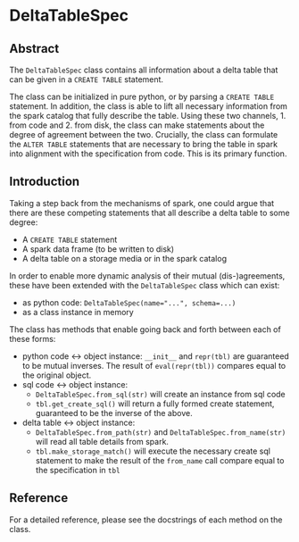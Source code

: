 
# DeltaTableSpec

## Abstract

The `DeltaTableSpec` class contains all information about a delta table that can be 
given in a `CREATE TABLE` statement.

The class can be initialized in pure python, or by parsing a `CREATE TABLE` 
statement. In addition, the class is able to lift all necessary information from the 
spark catalog that fully describe the table. Using these two channels, 1. from code 
and 2. from disk, the class can make statements about the degree of agreement 
between the two. Crucially, the class can formulate the `ALTER TABLE` statements 
that are necessary to bring the table in spark into alignment with the specification 
from code. This is its primary function.

## Introduction

Taking a step back from the mechanisms of spark, one could argue that there are 
these competing statements that all describe a delta table to some degree:
- A `CREATE TABLE` statement
- A spark data frame (to be written to disk)
- A delta table on a storage media or in the spark catalog

In order to enable more dynamic analysis of their mutual (dis-)agreements, these 
have been extended with the `DeltaTableSpec` class which can exist:
- as python code: `DeltaTableSpec(name="...", schema=...)`
- as a class instance in memory

The class has methods that enable going back and forth between each of these forms:
- python code &harr; object instance: `__init__` and `repr(tbl)` are guaranteed to 
  be mutual inverses. The result of `eval(repr(tbl))` compares equal to the 
  original object.
- sql code &harr; object instance: 
  - `DeltaTableSpec.from_sql(str)` will create an instance from sql code
  - `tbl.get_create_sql()` will return a fully formed create statement, 
    guaranteed to be the inverse of the above.
- delta table &harr; object instance:
  - `DeltaTableSpec.from_path(str)` and `DeltaTableSpec.from_name(str)` will read 
    all table details from spark.
  - `tbl.make_storage_match()` will execute the necessary create sql statement to 
    make the result of the `from_name` call compare equal to the specification in `tbl`

## Reference
For a detailed reference, please see the docstrings of each method on the class.




